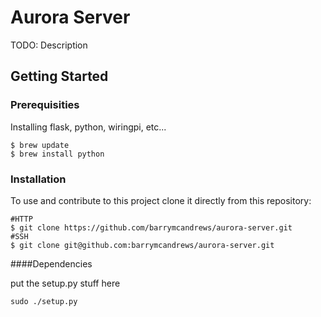 # Aurora Server

TODO: Description

## Getting Started

### Prerequisities

Installing flask, python, wiringpi, etc...

```
$ brew update
$ brew install python
``` 

### Installation

To use and contribute to this project clone it directly from this repository:

```
#HTTP
$ git clone https://github.com/barrymcandrews/aurora-server.git
#SSH
$ git clone git@github.com:barrymcandrews/aurora-server.git
```
####Dependencies

put the setup.py stuff here

```
sudo ./setup.py
```
